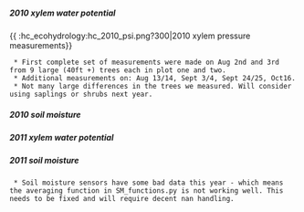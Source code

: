 ##### 2010 xylem water potential

{{ :hc\_ecohydrology:hc\_2010\_psi.png?300|2010 xylem pressure
measurements}}

` * First complete set of measurements were made on Aug 2nd and 3rd from 9 large (40ft +) trees each in plot one and two.`\
` * Additional measurements on: Aug 13/14, Sept 3/4, Sept 24/25, Oct16.`\
` * Not many large differences in the trees we measured. Will consider using saplings or shrubs next year.`

##### 2010 soil moisture

##### 2011 xylem water potential

##### 2011 soil moisture

` * Soil moisture sensors have some bad data this year - which means the averaging function in SM_functions.py is not working well. This needs to be fixed and will require decent nan handling.`
